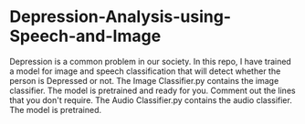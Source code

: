 # Depression-Analysis-using-Speech-and-Image
Depression is a common problem in our society. In this repo, I have trained a model for image and speech classification that will detect whether the person is Depressed or not. 
The Image Classifier.py contains the image classifier. The model is pretrained and ready for you. Comment out the lines that you don't require. 
The Audio Classifier.py contains the audio classifier. The model is pretrained.
